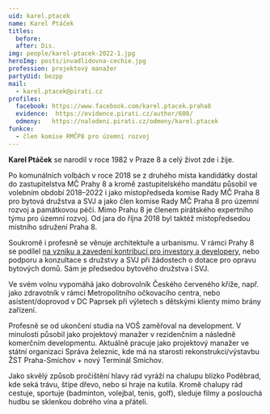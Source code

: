 ```yaml
---
uid: karel.ptacek
name: Karel Ptáček
titles:
  before:
  after: Dis.
img: people/karel-ptacek-2022-1.jpg
heroImg: posts/invadlidovna-cechie.jpg
profession: projektový manažer
partyUid: bezpp
mail:
  - karel.ptacek@pirati.cz
profiles:
  facebook: https://www.facebook.com/karel.ptacek.praha8
  evidence:  https://evidence.pirati.cz/author/608/
  odmeny:   https://nalodeni.pirati.cz/odmeny/karel.ptacek
funkce:
  - člen komise RMČP8 pro územní rozvoj
---
```


**Karel Ptáček** se narodil v roce 1982 v Praze 8 a celý život zde i žije.

Po komunálních volbách v roce 2018 se z druhého místa kandidátky dostal do zastupitelstva MČ Prahy 8 a kromě zastupitelského mandátu působil ve volebním období 2018–2022 i jako místopředseda komise Rady MČ Praha 8 pro bytová družstva a SVJ a jako člen komise Rady MČ Praha 8 pro územní rozvoj a památkovou péči. Mimo Prahu 8 je členem pirátského expertního týmu pro územní rozvoj. Od jara do října 2018 byl taktéž místopředsedou místního sdružení Praha 8.

Soukromě i profesně se věnuje architektuře a urbanismu. V rámci Prahy 8 se podílel [na vzniku a zavedení kontribucí pro investory a developery](https://praha8.pirati.cz/aktuality/developeri-se-budou-nove-podilet-na-rozvoji-nasi-mestske-casti.html), nebo podporu a konzultace s družstvy a SVJ při žádostech o dotace pro opravu bytových domů. Sám je předsedou bytového družstva i SVJ.

Ve svém volnu vypomáhá jako dobrovolník Českého červeného kříže, např. jako zdravotník v rámci Metropolitního očkovacího centra, nebo asistent/doprovod v DC Paprsek při výletech s dětskými klienty mimo brány zařízení.

Profesně se od ukončení studia na VOŠ zaměřoval na development. V minulosti působil jako projektový manažer v rezidenčním a následně komerčním developmentu. Aktuálně pracuje jako projektový manažer ve státní organizaci Správa železnic, kde má na starosti rekonstrukci/výstavbu ŽST Praha-Smíchov + nový Terminál Smíchov.

Jako skvělý způsob pročištění hlavy rád vyráží na chalupu blízko Poděbrad, kde seká trávu, štípe dřevo, nebo si hraje na kutila. Kromě chalupy rád cestuje, sportuje (badminton, volejbal, tenis, golf), sleduje filmy a poslouchá hudbu se sklenkou dobrého vína a přáteli.

